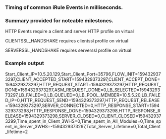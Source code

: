 ### Timing of common iRule Events in milliseconds. 
### Summary provided for noteable milestones. 
 
 HTTP Events require a client and server HTTP profile on virtual
 
 CLIENTSSL_HANDSHAKE requires clientssl profile on virtual
 
 SERVERSSL_HANDSHAKE requires serverssl profile on virtual 
 
### Example output

Start_Client_IP=10.5.20.129,Start_Client_Port=35796,FLOW_INIT=1594329373297,CLIENT_ACCEPTED_START=1594329373297,CLIENT_ACCEPT_DONE=1594329373297,HTTP_REQUEST_START=1594329373297,HTTP_REQUEST_DONE=1594329373297,ASM_REQUEST_DONE=0,LB_SELECTED=1594329373297,LB_FAILED=0,LB_QUEUED=0,LB_POOL_MEMBER=10.5.5.20,LB_FAILED_IP=0,HTTP_REQUEST_SEND=1594329373297,HTTP_REQUEST_RELEASE=1594329373297,SERVER_CONNECTED=0,HTTP_RESPONSE_START=1594329373298,HTTP_RESPONSE_DONE=1594329373298,HTTP_RESPONSE_RELEASE=1594329373298,SERVER_CLOSED=0,CLIENT_CLOSED=1594329373299,Time_spent_in_Client_3WHS=0,Time_spent_in_All_Modules=0,Time_spent_in_Server_3WHS=-1594329373297,Total_Server_Lifetime=0,Total_Client_lifetime=2

